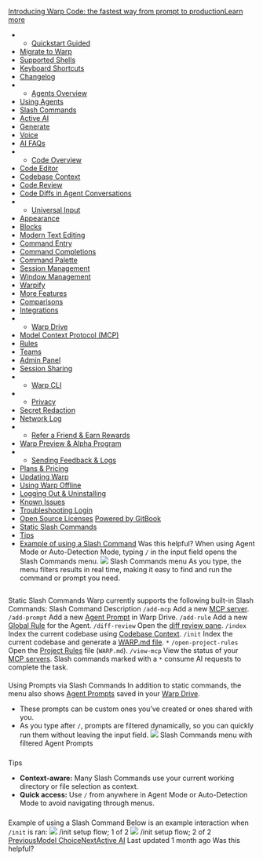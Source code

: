 [Introducing Warp Code: the fastest way from prompt to productionLearn more ](https://www.warp.dev/blog/introducing-warp-code-prompt-to-prod)
 * * [Quickstart Guided](/)
 * [Migrate to Warp](/getting-started/migrate-to-warp)
 * [Supported Shells](/getting-started/supported-shells)
 * [Keyboard Shortcuts](/getting-started/keyboard-shortcuts)
 * [Changelog](/getting-started/changelog)
 * * [Agents Overview](/agents/agents-overview)
 * [Using Agents](/agents/using-agents)
 * [Slash Commands](/agents/slash-commands)
 * [Active AI](/agents/active-ai)
 * [Generate](/agents/generate)
 * [Voice](/agents/voice)
 * [AI FAQs](/agents/ai-faqs)
 * * [Code Overview](/code/code-overview)
 * [Code Editor](/code/code-editor)
 * [Codebase Context](/code/codebase-context)
 * [Code Review](/code/code-review)
 * [Code Diffs in Agent Conversations](/code/reviewing-code)
 * * [Universal Input](/terminal/universal-input)
 * [Appearance](/terminal/appearance)
 * [Blocks](/terminal/blocks)
 * [Modern Text Editing](/terminal/editor)
 * [Command Entry](/terminal/entry)
 * [Command Completions](/terminal/command-completions)
 * [Command Palette](/terminal/command-palette)
 * [Session Management](/terminal/sessions)
 * [Window Management](/terminal/windows)
 * [Warpify](/terminal/warpify)
 * [More Features](/terminal/more-features)
 * [Comparisons](/terminal/comparisons)
 * [Integrations](/terminal/integrations-and-plugins)
 * * [Warp Drive](/knowledge-and-collaboration/warp-drive)
 * [Model Context Protocol (MCP)](/knowledge-and-collaboration/mcp)
 * [Rules](/knowledge-and-collaboration/rules)
 * [Teams](/knowledge-and-collaboration/teams)
 * [Admin Panel](/knowledge-and-collaboration/admin-panel)
 * [Session Sharing](/knowledge-and-collaboration/session-sharing)
 * * [Warp CLI](/developers/cli)
 * * [Privacy](/privacy/privacy)
 * [Secret Redaction](/privacy/secret-redaction)
 * [Network Log](/privacy/network-log)
 * * [Refer a Friend & Earn Rewards](/community/refer-a-friend)
 * [Warp Preview & Alpha Program](/community/warp-preview-and-alpha-program)
 * * [Sending Feedback & Logs](/support-and-billing/sending-us-feedback)
 * [Plans & Pricing](/support-and-billing/plans-and-pricing)
 * [Updating Warp](/support-and-billing/updating-warp)
 * [Using Warp Offline](/support-and-billing/using-warp-offline)
 * [Logging Out & Uninstalling](/support-and-billing/uninstalling-warp)
 * [Known Issues](/support-and-billing/known-issues)
 * [Troubleshooting Login](/support-and-billing/troubleshooting-login-issues)
 * [Open Source Licenses](/support-and-billing/licenses)
[Powered by GitBook](https://www.gitbook.com/?utm_source=content&utm_medium=trademark&utm_campaign=-MbqIgTw17KQvq_DQuRr)
 * [Static Slash Commands](#static-slash-commands)
 * [Tips](#tips)
 * [Example of using a Slash Command](#example-of-using-a-slash-command)
Was this helpful?
When using Agent Mode or Auto-Detection Mode, typing `/` in the input field opens the Slash Commands menu.
![](https://docs.warp.dev/~gitbook/image?url=https%3A%2F%2F2297236823-files.gitbook.io%2F%7E%2Ffiles%2Fv0%2Fb%2Fgitbook-x-prod.appspot.com%2Fo%2Fspaces%252F-MbqIgTw17KQvq_DQuRr%252Fuploads%252FN1t3UklbIC1yFdXWl5cV%252Fimage%2520%2813%29.png%3Falt%3Dmedia%26token%3D78067032-bc47-429d-8ec4-9a66e4e802d1&width=768&dpr=4&quality=100&sign=41c36e08&sv=2)
Slash Commands menu
As you type, the menu filters results in real time, making it easy to find and run the command or prompt you need.
## 
[](#static-slash-commands)
Static Slash Commands
Warp currently supports the following built-in Slash Commands:
Slash Command
Description
`/add-mcp`
Add a new [MCP server](/knowledge-and-collaboration/mcp).
`/add-prompt`
Add a new [Agent Prompt](/knowledge-and-collaboration/warp-drive/prompts) in Warp Drive.
`/add-rule`
Add a new [Global Rule](/knowledge-and-collaboration/rules) for the Agent.
`/diff-review`
Open the [diff review pane](/code/reviewing-code).
`/index`
Index the current codebase using [Codebase Context](/code/codebase-context).
`/init`
Index the current codebase and generate a [WARP.md file](/knowledge-and-collaboration/rules). `*`
`/open-project-rules`
Open the [Project Rules](/knowledge-and-collaboration/rules#project-rules) file (`WARP.md`).
`/view-mcp`
View the status of your [MCP servers](/knowledge-and-collaboration/mcp).
Slash commands marked with a `*` consume AI requests to complete the task.
#### 
[](#using-prompts-via-slash-commands)
Using Prompts via Slash Commands
In addition to static commands, the menu also shows [Agent Prompts](/knowledge-and-collaboration/warp-drive/prompts) saved in your [Warp Drive](/knowledge-and-collaboration/warp-drive).
 * These prompts can be custom ones you’ve created or ones shared with you.
 * As you type after `/`, prompts are filtered dynamically, so you can quickly run them without leaving the input field.
![](https://docs.warp.dev/~gitbook/image?url=https%3A%2F%2F2297236823-files.gitbook.io%2F%7E%2Ffiles%2Fv0%2Fb%2Fgitbook-x-prod.appspot.com%2Fo%2Fspaces%252F-MbqIgTw17KQvq_DQuRr%252Fuploads%252FYyd9cjQkt5SnDs8Dpmay%252Fimage%2520%2814%29.png%3Falt%3Dmedia%26token%3D831817d7-6d7a-42a8-b5c3-3f68e8ce749a&width=768&dpr=4&quality=100&sign=abf278fb&sv=2)
Slash Commands menu with filtered Agent Prompts
### 
[](#tips)
Tips
 * **Context-aware:** Many Slash Commands use your current working directory or file selection as context.
 * **Quick access:** Use `/` from anywhere in Agent Mode or Auto-Detection Mode to avoid navigating through menus.
### 
[](#example-of-using-a-slash-command)
Example of using a Slash Command
Below is an example interaction when `/init` is ran:
![](https://docs.warp.dev/~gitbook/image?url=https%3A%2F%2F2297236823-files.gitbook.io%2F%7E%2Ffiles%2Fv0%2Fb%2Fgitbook-x-prod.appspot.com%2Fo%2Fspaces%252F-MbqIgTw17KQvq_DQuRr%252Fuploads%252FfqqKxXYSR79zwEZTtOU3%252Fimage%2520%2815%29.png%3Falt%3Dmedia%26token%3Dd970b017-288f-4def-88cd-4cae9d9e6673&width=768&dpr=4&quality=100&sign=24e21bee&sv=2)
/init setup flow; 1 of 2
![](https://docs.warp.dev/~gitbook/image?url=https%3A%2F%2F2297236823-files.gitbook.io%2F%7E%2Ffiles%2Fv0%2Fb%2Fgitbook-x-prod.appspot.com%2Fo%2Fspaces%252F-MbqIgTw17KQvq_DQuRr%252Fuploads%252F0VoMWIyHOZ5IXJnUBI1i%252Fimage%2520%2816%29.png%3Falt%3Dmedia%26token%3D1049c696-717d-4501-a4ff-d561479b7d1a&width=768&dpr=4&quality=100&sign=19f923e8&sv=2)
/init setup flow; 2 of 2
[PreviousModel Choice](/agents/using-agents/model-choice)[NextActive AI](/agents/active-ai)
Last updated 1 month ago
Was this helpful?